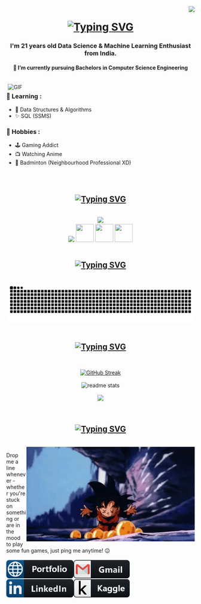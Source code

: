 <!-- Visitor Badges -->
<img align="right" src="https://visitor-badge.laobi.icu/badge?page_id=TheYashDevLaddha.TheYashDevLaddha&format=true" />


<div> <!--- Introduction --->
<h1 align="center">
<a href="https://git.io/typing-svg"><img src="https://readme-typing-svg.demolab.com?font=Righteous&size=30&pause=1000&center=true&vCenter=true&width=435&lines=Konichiwa+%F0%9F%91%8B;I'm+Yash+Dev+Laddha" alt="Typing SVG" /></a>
</h1>

<h3 align="center">I'm 21 years old Data Science & Machine Learning Enthusiast from India.</h3>
<h4 align='center'>🔭 I’m currently pursuing Bachelors in Computer Science Engineering </h4>

 <br/>
 
<img hight="400" width="500" alt="GIF" align="right" src="Assets/4_Sides_of_Me.gif">

### 🌱 Learning :
- 🧠 Data Structures & Algorithms
- ✨ SQL (SSMS)

### 🎯 Hobbies : 
- 🕹️ Gaming Addict
- 📺 Watching Anime
- 🏸 Badminton (Neighbourhood Professional XD)

</br>
</br>
<div/>



<div> <!--- Language & Tools --->
<h2 align="center"><a href="https://git.io/typing-svg"><img src="https://readme-typing-svg.demolab.com?font=Righteous&size=30&pause=1000&color=F7F7F7&center=true&vCenter=true&repeat=false&width=435&lines=%E2%9A%92%EF%B8%8F+Languages-Tools+%E2%9A%92%EF%B8%8F" alt="Typing SVG" /></a></h2>
<br/>
<div align="center">
    <img src="https://skillicons.dev/icons?i=html,css,vscode,github,git" /><br>
    <img src="https://skillicons.dev/icons?i=cpp,python,mysql,flask,md" />
    <img src="https://cdn.jsdelivr.net/gh/devicons/devicon/icons/microsoftsqlserver/microsoftsqlserver-plain.svg" width="48" height="48"/>
    <img src="https://cdn-icons-png.flaticon.com/512/732/732220.png" width="48" height="48"/> <!-- Excel -->
    <img src="https://img.icons8.com/?size=100&id=Ny0t2MYrJ70p&format=png&color=000000" width="48" height="48"/> <!-- Power BI --><br>
</div>
 </br>
</div>



<div align="center"> <!--- Snake --->
  <h2><a href="https://git.io/typing-svg"><img src="https://readme-typing-svg.demolab.com?font=Righteous&size=30&pause=1000&color=F7F7F7&center=true&vCenter=true&repeat=false&width=435&lines=%F0%9F%90%8D+My+Contributions+%F0%9F%90%8D" alt="Typing SVG" /></a></h2>
  <br>
  <img alt="snake eating my contributions" src="https://github.com/TheYashDevLaddha/TheYashDevLaddha/blob/output/github-snake-dark.svg" />
  
  </br>
  </br>
</div>



<div> <!--- Stats --->
<h2 align="center"><a href="https://git.io/typing-svg"><img src="https://readme-typing-svg.demolab.com?font=Righteous&size=30&pause=1000&color=F7F7F7&center=true&vCenter=true&repeat=false&width=435&lines=%E2%9A%A1+Stats+%E2%9A%A1" alt="Typing SVG" /></a></h2>
</br>
<p align=center>
  <a href="https://git.io/streak-stats"><img src="https://github-readme-stats.vercel.app/api?username=TheYashDevLaddha&theme=blue_navy&hide_border=false&include_all_commits=false&count_private=false" alt="GitHub Streak" /></a>
 </br>
 </br>

  <img width=390 src="https://streak-stats.demolab.com?user=TheYashDevLaddha&theme=blue_navy&hide_border=false" alt="readme stats" />
  <!-- <img width=390 src="https://github-readme-streak-stats-eight.vercel.app?user=TheYashDevLaddha&theme=blue_navy&hide_border=false" alt="readme stats" /> -->
  <!-- <img width=390 src="https://github-readme-streak-stats.herokuapp.com/?user=TheYashDevLadha&theme=blue_navy&hide_border=false" alt="readme stats" />
  <a href="https://git.io/streak-stats"><img src="https://streak-stats.demolab.com?user=TheYashDevLadha&theme=blue-navy" alt="GitHub Streak" /></a> -->
  </br>
 </br>
  <img src="https://github-readme-stats.vercel.app/api/top-langs/?username=TheYashDevLaddha&theme=blue_navy&hide_border=false&include_all_commits=false&count_private=false&layout=compact" />
<p>
 </br>
</div>



<div> <!--- Contact Me --->
<h2 align="center"><a href="https://git.io/typing-svg"><img src="https://readme-typing-svg.demolab.com?font=Righteous&size=30&pause=1000&color=F7F7F7&center=true&vCenter=true&repeat=false&width=435&lines=%F0%9F%93%9F+Contact+Me+%F0%9F%93%9F" alt="Typing SVG" /></a></h2>

<p>
 </br>


<img hight="320" width="450" align="right" alt="GIF" src="Assets/Dragon_Balls.gif">


Drop me a line whenever - whether you're stuck on something or are in the mood to play some fun games, just ping me anytime! 😉
</br>
</br>
<a href="https://portfolio-theyashdevladhas-projects.vercel.app/">
  <img align="left" alt="Portfolio" width="180" hight="120" src="Assets/Icons/Portfolio.png" />
</a>
<a href="mailto:Yashdevladdha@gmail.com">
 <img align="left" alt="Gmail" width="150" hight="120" src="Assets/Icons/Gmail.png" />
</br>
</br>
</br>
</a>
<a href="https://www.linkedin.com/in/yash-dev-laddha-81637b318/">
  <img align="left" alt="Linkedin" width="180" hight="120" src="Assets/Icons/Linkedin.png" />
</a>
<a href="https://www.kaggle.com/yashdevladdha">
  <img align="left" alt="Kaggle" width="150" hight="120" src="Assets/Icons/Kaggle.png" />
</a>
 </p>
 </div>
 
